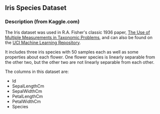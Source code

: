 ## Iris Species Dataset
### Description (from Kaggle.com)

The Iris dataset was used in R.A. Fisher's classic 1936 paper,  [The Use of Multiple Measurements in Taxonomic Problems](http://rcs.chemometrics.ru/Tutorials/classification/Fisher.pdf), and can also be found on the  [UCI Machine Learning Repository](http://archive.ics.uci.edu/ml/).

It includes three iris species with 50 samples each as well as some properties about each flower. One flower species is linearly separable from the other two, but the other two are not linearly separable from each other.

The columns in this dataset are:

-   Id
-   SepalLengthCm
-   SepalWidthCm
-   PetalLengthCm
-   PetalWidthCm
-   Species
